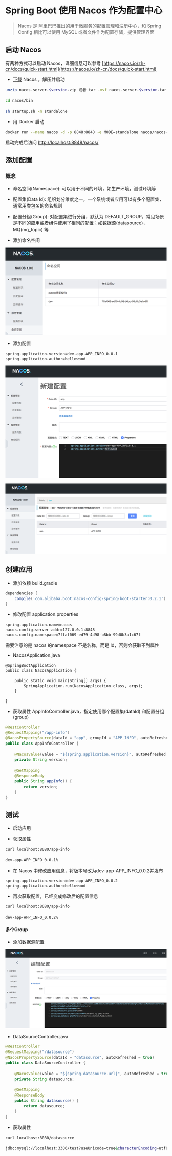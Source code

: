 # Spring Boot 使用 Nacos 作为配置中心

> Nacos 是 阿里巴巴推出的用于微服务的配置管理和注册中心，和 Spring Config 相比可以使用 MySQL 或者文件作为配置存储，提供管理界面

## 启动 Nacos

有两种方式可以启动 Nacos，详细信息可以参考 [https://nacos.io/zh-cn/docs/quick-start.html](https://nacos.io/zh-cn/docs/quick-start.html)

- [下载](https://github.com/alibaba/nacos/releases) Nacos ，解压并启动

```bash
unzip nacos-server-$version.zip 或者 tar -xvf nacos-server-$version.tar.gz

cd nacos/bin

sh startup.sh -m standalone
```

- 用 Docker 启动 

```bash
docker run --name nacos -d -p 8848:8848 -e MODE=standalone nacos/nacos-server
```

启动完成后访问 [http://localhost:8848/nacos/](http://localhost:8848/nacos/)

## 添加配置

### 概念

- 命名空间(Namespace): 可以用于不同的环境，如生产环境，测试环境等
- 配置集(Data Id): 组织划分维度之一，一个系统或者应用可以有多个配置集，通常用类包名的命名规则
- 配置分组(Group): 对配置集进行分组，默认为 DEFAULT_GROUP，常见场景是不同的应用或者组件使用了相同的配置；如数据源(datasource)，MQ(mq_topic) 等

- 添加命名空间

![命名空间](../images/nacos1-namespace.png)

- 添加配置  

```
spring.application.version=dev-app-APP_INFO_0.0.1
spring.application.author=hellowood
```

![](../images/nacos2-add-config.png)

![](../images/nacos3-config.png)

## 创建应用

- 添加依赖 build.gradle

```gradle
dependencies {
    compile('com.alibaba.boot:nacos-config-spring-boot-starter:0.2.1')
}
```

- 修改配置 application.properties

```
spring.application.name=nacos
nacos.config.server-addr=127.0.0.1:8848
nacos.config.namespace=7ffaf069-ed79-4d98-b8bb-99d0b3a1c67f
```

需要注意的是 nacos 的namespace 不是名称，而是 Id，否则会获取不到属性

- NacosApplication.java

```
@SpringBootApplication
public class NacosApplication {

    public static void main(String[] args) {
        SpringApplication.run(NacosApplication.class, args);
    }

}
```

- 获取属性 AppInfoController.java，指定使用哪个配置集(dataId) 和配置分组(group)

```java
@RestController
@RequestMapping("/app-info")
@NacosPropertySource(dataId = "app", groupId = "APP_INFO", autoRefreshed = true)
public class AppInfoController {

    @NacosValue(value = "${spring.application.version}", autoRefreshed = true)
    private String version;

    @GetMapping
    @ResponseBody
    public String appInfo() {
        return version;
    }
}
```

## 测试

- 启动应用 

- 获取属性

```bash
curl localhost:8080/app-info

dev-app-APP_INFO_0.0.1%
```

- 在 Nacos 中修改应用信息，将版本号改为dev-app-APP_INFO_0.0.2并发布

```
spring.application.version=dev-app-APP_INFO_0.0.2
spring.application.author=hellowood
```

- 再次获取配置，已经变成修改后的配置信息

```bash
curl localhost:8080/app-info

dev-app-APP_INFO_0.0.2%
```

#### 多个Group

- 添加数据源配置

![数据源配置](../images/nacos4-datasource.png)

- DataSourceController.java

```java
@RestController
@RequestMapping("/datasource")
@NacosPropertySource(dataId = "datasource", autoRefreshed = true)
public class DataSourceController {

    @NacosValue(value = "${spring.datasource.url}", autoRefreshed = true)
    private String datasource;

    @GetMapping
    @ResponseBody
    public String datasource() {
        return datasource;
    }
}
```

- 获取属性

```bash
curl localhost:8080/datasource

jdbc:mysql://localhost:3306/test?useUnicode=true&characterEncoding=utf8&allowMultiQueries=true&useSSL=false&allowPublicKeyRetrieval=true%
```